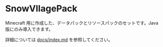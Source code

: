 # SnowVllagePack

Minecraft 用に作成した、データパックとリソースパックのセットです。Java 版にのみ導入できます。

詳細については [docs/index.md](./docs/index.md) を参照してください。
